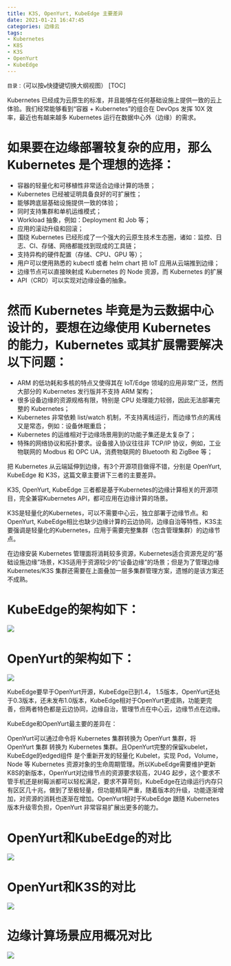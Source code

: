 ```yaml
---
title: K3S, OpenYurt, KubeEdge 主要差异
date: 2021-01-21 16:47:45
categories: 边缘云
tags:
- Kubernetes
- K8S
- K3S
- OpenYurt
- KubeEdge
---
```


`目录：`（可以按`w`快捷键切换大纲视图）
[TOC]

Kubernetes 已经成为云原生的标准，并且能够在任何基础设施上提供一致的云上体验。我们经常能够看到“容器 + Kubernetes”的组合在 DevOps 发挥 10X 效率，最近也有越来越多 Kubernetes 运行在数据中心外（边缘）的需求。

# 如果要在边缘部署较复杂的应用，那么 Kubernetes 是个理想的选择：

* 容器的轻量化和可移植性非常适合边缘计算的场景；
* Kubernetes 已经被证明具备良好的可扩展性；
* 能够跨底层基础设施提供一致的体验；
* 同时支持集群和单机运维模式；
* Workload 抽象，例如：Deployment 和 Job 等；
* 应用的滚动升级和回滚；
* 围绕 Kubernetes 已经形成了一个强大的云原生技术生态圈，诸如：监控、日志、CI、存储、网络都能找到现成的工具链；
* 支持异构的硬件配置（存储、CPU、GPU 等）；
* 用户可以使用熟悉的 kubectl 或者 helm chart 把 IoT 应用从云端推到边缘；
* 边缘节点可以直接映射成 Kubernetes 的 Node 资源，而 Kubernetes 的扩展
* API（CRD）可以实现对边缘设备的抽象。

# 然而 Kubernetes 毕竟是为云数据中心设计的，要想在边缘使用 Kubernetes 的能力，Kubernetes 或其扩展需要解决以下问题：

* ARM 的低功耗和多核的特点又使得其在 IoT/Edge 领域的应用非常广泛，然而大部分的 Kubernetes 发行版并不支持 ARM 架构；
* 很多设备边缘的资源规格有限，特别是 CPU 处理能力较弱，因此无法部署完整的 Kubernetes；
* Kubernetes 非常依赖 list/watch 机制，不支持离线运行，而边缘节点的离线又是常态，例如：设备休眠重启；
* Kubernetes 的运维相对于边缘场景用到的功能子集还是太复杂了；
* 特殊的网络协议和拓扑要求。设备接入协议往往非 TCP/IP 协议，例如，工业物联网的 Modbus 和 OPC UA，消费物联网的 Bluetooth 和 ZigBee 等；

把 Kubernetes 从云端延伸到边缘，有3个开源项目做得不错，分别是 OpenYurt, KubeEdge 和 K3S，这篇文章主要讲下三者的主要差异。

K3S, OpenYurt, KubeEdge 三者都是基于Kubernetes的边缘计算相关的开源项目，完全兼容Kubernetes API，都可应用在边缘计算的场景。

K3S是轻量化的Kubernetes，可以不需要中心云，独立部署于边缘节点。和OpenYurt, KubeEdge相比也缺少边缘计算的云边协同，边缘自治等特性，K3S主要强调是轻量化的Kubernetes，应用于需要完整集群（包含管理集群）的边缘节点。

在边缘安装 Kubernetes 管理面将消耗较多资源，Kubernetes适合资源充足的“基础设施边缘”场景，K3S适用于资源较少的“设备边缘”的场景；但是为了管理边缘 Kubernetes/K3S 集群还需要在上面叠加一层多集群管理方案，遗憾的是该方案还不成熟。

# KubeEdge的架构如下：

![](/images/kubernetes2edge/3.png)

# OpenYurt的架构如下：

![](/images/kubernetes2edge/4.png)

KubeEdge要早于OpenYurt开源，KubeEdge已到1.4， 1.5版本，OpenYurt还处于0.3版本，还未发布1.0版本，KubeEdge相对于OpenYurt更成熟，功能更完善，但两者特色都是云边协同，边缘自治，管理节点在中心云，边缘节点在边缘。

KubeEdge和OpenYurt最主要的差异在：

OpenYurt可以通过命令将 Kubernetes 集群转换为 OpenYurt 集群，将 OpenYurt 集群 转换为 Kubernetes 集群。且OpenYurt完整的保留kubelet，KubeEdge的edged组件 是个重新开发的轻量化 Kubelet，实现 Pod，Volume，Node 等 Kubernetes 资源对象的生命周期管理。所以KubeEdge需要维护更新K8S的新版本，OpenYurt对边缘节点的资源要求较高，2U4G 起步，这个要求不管手机还是树莓派都可以轻松满足，要求不算苛刻，KubeEdge在边缘运行内存只有区区几十兆，做到了至极轻量，但功能精简严重，随着版本的升级，功能逐渐增加，对资源的消耗也逐渐在增加。OpenYurt相对于KubeEdge 跟随 Kubernetes 版本升级零负担，OpenYurt 非常容易扩展出更多的能力。

# OpenYurt和KubeEdge的对比

![](/images/kubernetes2edge/5.png)

# OpenYurt和K3S的对比

![](/images/kubernetes2edge/7.png)

# 边缘计算场景应用概况对比

![](/images/kubernetes2edge/6.png)

